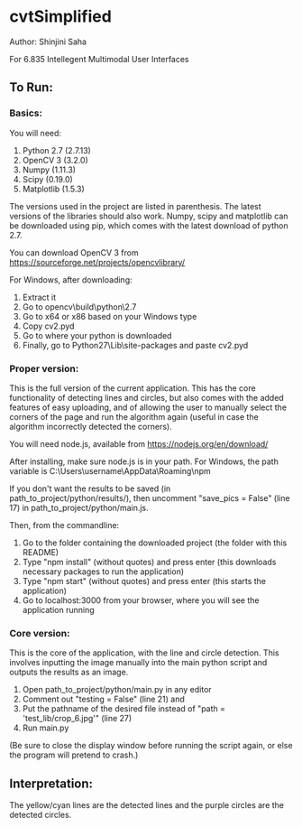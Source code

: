 # cvtSimplified

Author: Shinjini Saha

For 6.835 Intellegent Multimodal User Interfaces

## To Run:

### Basics:
You will need:
1. Python 2.7 (2.7.13)
2. OpenCV 3 (3.2.0)
3. Numpy (1.11.3)
4. Scipy (0.19.0)
5. Matplotlib (1.5.3)

The versions used in the project are listed in parenthesis. The latest versions of the libraries should also work. Numpy, scipy and matplotlib can be downloaded using pip, which comes with the latest download of python 2.7.

You can download OpenCV 3 from https://sourceforge.net/projects/opencvlibrary/

For Windows, after downloading: 
1. Extract it
2. Go to opencv\build\python\2.7
3. Go to x64 or x86 based on your Windows type
4. Copy cv2.pyd
5. Go to where your python is downloaded
6. Finally, go to Python27\Lib\site-packages and paste cv2.pyd

### Proper version:
This is the full version of the current application. This has the core functionality of detecting lines and circles, but also comes with the added features of easy uploading, and of allowing the user to manually select the corners of the page and run the algorithm again (useful in case the algorithm incorrectly detected the corners).

You will need node.js, available from https://nodejs.org/en/download/

After installing, make sure node.js is in your path. For Windows, the path variable is C:\Users\username\AppData\Roaming\npm

If you don't want the results to be saved (in path_to_project/python/results/), then uncomment "save_pics = False" (line 17) in path_to_project/python/main.js.

Then, from the commandline:
1. Go to the folder containing the downloaded project (the folder with this README)
2. Type "npm install" (without quotes) and press enter (this downloads necessary packages to run the application)
3. Type "npm start" (without quotes) and press enter (this starts the application)
4. Go to localhost:3000 from your browser, where you will see the application running

### Core version:
This is the core of the application, with the line and circle detection. This involves inputting the image manually into the main python script and outputs the results as an image. 


1. Open path_to_project/python/main.py in any editor
2. Comment out "testing = False" (line 21) and
3. Put the pathname of the desired file instead of "path = 'test_lib/crop_6.jpg'" (line 27)
4. Run main.py

(Be sure to close the display window before running the script again, or else the program will pretend to crash.)

## Interpretation:
The yellow/cyan lines are the detected lines and the purple circles are the detected circles.